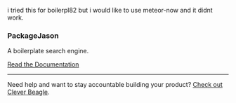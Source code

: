 i tried this for boilerpl82  but i would like to use meteor-now and it didnt work.


### PackageJason
A boilerplate search engine.

[Read the Documentation](http://cleverbeagle.com/pup)

---

Need help and want to stay accountable building your product? [Check out Clever Beagle](http://cleverbeagle.com).
